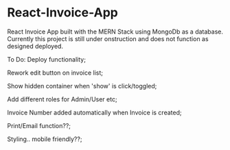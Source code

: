 # React-Invoice-App
 
React Invoice App built with the MERN Stack using MongoDb as a database. Currently this project is still under onstruction and does not function as designed deployed. 

To Do:
Deploy functionality;

Rework edit button on invoice list;

Show hidden container when 'show' is click/toggled;

Add different roles for Admin/User etc;

Invoice Number added automatically when Invoice is created;

Print/Email function??;

Styling.. mobile friendly??;

 
